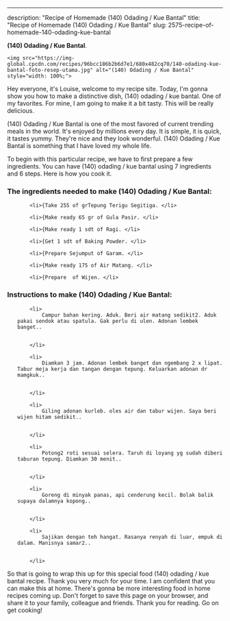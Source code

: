 ---
description: "Recipe of Homemade (140) Odading / Kue Bantal"
title: "Recipe of Homemade (140) Odading / Kue Bantal"
slug: 2575-recipe-of-homemade-140-odading-kue-bantal

<p>
	<strong>(140) Odading / Kue Bantal</strong>. 
	
</p>
<p>
	
	<img src="https://img-global.cpcdn.com/recipes/96bcc186b2b6d7e1/680x482cq70/140-odading-kue-bantal-foto-resep-utama.jpg" alt="(140) Odading / Kue Bantal" style="width: 100%;">
	
	
</p>
<p>
	Hey everyone, it's Louise, welcome to my recipe site. Today, I'm gonna show you how to make a distinctive dish, (140) odading / kue bantal. One of my favorites. For mine, I am going to make it a bit tasty. This will be really delicious.
</p>
	
<p>
	(140) Odading / Kue Bantal is one of the most favored of current trending meals in the world. It's enjoyed by millions every day. It is simple, it is quick, it tastes yummy. They're nice and they look wonderful. (140) Odading / Kue Bantal is something that I have loved my whole life.
</p>
<p>
	
</p>

<p>
To begin with this particular recipe, we have to first prepare a few ingredients. You can have (140) odading / kue bantal using 7 ingredients and 6 steps. Here is how you cook it.
</p>

<h3>The ingredients needed to make (140) Odading / Kue Bantal:</h3>

<ol>
	
		<li>{Take 255 of grTepung Terigu Segitiga. </li>
	
		<li>{Make ready 65 gr of Gula Pasir. </li>
	
		<li>{Make ready 1 sdt of Ragi. </li>
	
		<li>{Get 1 sdt of Baking Powder. </li>
	
		<li>{Prepare Sejumput of Garam. </li>
	
		<li>{Make ready 175 of Air Matang. </li>
	
		<li>{Prepare  of Wijen. </li>
	
</ol>
<p>
	
</p>

<h3>Instructions to make (140) Odading / Kue Bantal:</h3>

<ol>
	
		<li>
			Campur bahan kering. Aduk. Beri air matang sedikit2. Aduk pakai sendok atau spatula. Gak perlu di ulen. Adonan lembek banget..
			
			
		</li>
	
		<li>
			Diamkan 3 jam. Adonan lembek banget dan ngembang 2 x lipat. Tabur meja kerja dan tangan dengan tepung. Keluarkan adonan dr mamgkuk..
			
			
		</li>
	
		<li>
			Giling adonan kurleb. oles air dan tabur wijen. Saya beri wijen hitam sedikit..
			
			
		</li>
	
		<li>
			Potong2 roti sesuai selera. Taruh di loyang yg sudah diberi taburan tepung. Diamkan 30 menit..
			
			
		</li>
	
		<li>
			Goreng di minyak panas, api cenderung kecil. Bolak balik supaya dalamnya kopong..
			
			
		</li>
	
		<li>
			Sajikan dengan teh hangat. Rasanya renyah di luar, empuk di dalam. Manisnya samar2..
			
			
		</li>
	
</ol>

<p>
	
</p>

<p>
	So that is going to wrap this up for this special food (140) odading / kue bantal recipe. Thank you very much for your time. I am confident that you can make this at home. There's gonna be more interesting food in home recipes coming up. Don't forget to save this page on your browser, and share it to your family, colleague and friends. Thank you for reading. Go on get cooking!
</p>
